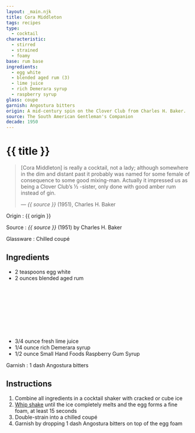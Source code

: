 ```yaml
---
layout: _main.njk
title: Cora Middleton
tags: recipes
type:
  - cocktail
characteristic:
  - stirred
  - strained
  - foamy
base: rum base
ingredients:
  - egg white
  - blended aged rum (3)
  - lime juice
  - rich Demerara syrup
  - raspberry syrup
glass: coupe
garnish: Angostura bitters
origin: A mid-century spin on the Clover Club from Charles H. Baker.
source: The South American Gentleman's Companion
decade: 1950
---
```

<!-- markdownlint-disable MD025 -->
# {{ title }}
<!-- markdownlint-disable MD025 -->

> [Cora Middleton] is really a cocktail, not a lady; although somewhere in the dim and distant past it probably was named for some female of consequence to some good mixing-man. Actually it impressed us as being a Clover Club’s &frac12;
> -sister, only done with good amber rum instead of gin.
>
> — <cite>{{ source }}</cite> (1951), Charles H. Baker

Origin
  : {{ origin }}

Source
  : <cite>{{ source }}</cite> (1951) by Charles H. Baker

Glassware
  : Chilled coupé

## Ingredients

* 2 teaspoons egg white
* 2 ounces blended aged rum<icon-l space="1em" class="bigger" label="(3)"><span class="with-icon"><svg class="icon"><use href="/assets/images/icons/circle-3.svg#circle-3"></use></svg></span></icon-l>
* 3/4 ounce fresh lime juice
* 1/4 ounce rich Demerara syrup
* 1/2 ounce Small Hand Foods Raspberry Gum Syrup

Garnish
  : 1 dash Angostura bitters

## Instructions

1. Combine all ingredients in a cocktail shaker with cracked or cube ice
2. <a href="https://punchdrink.com/articles/who-said-whip-shake-ramos-gin-fizz-cocktail-technique/" target="_blank" rel="external noopener">Whip shake</a> until the ice completely melts and the egg forms a fine foam, at least 15 seconds
3. Double-strain into a chilled coupé
4. Garnish by dropping 1 dash Angostura bitters on top of the egg foam
